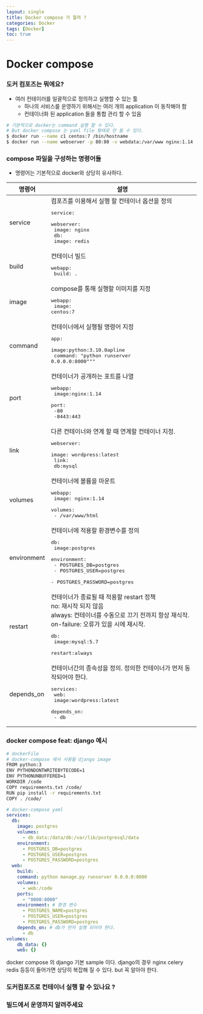 ```yaml
---
layout: single
title: Docker compose 가 뭘까 ?
categories: Docker
tags: [Docker]
toc: true
---
```


# Docker compose

### 도커 컴포즈는 뭐에요?

* 여러 컨테이러를 일괄적으로 정의하고 실행할 수 있는 툴
    * 하나의 서비스를 운영하기 위해서는 여러 개의 application 이 동작해야 함
    * 컨테이너화 된 application 들을 통합 관리 할 수 있음


```bash
# 기본적으로 docker는 command 실행 할 수 있다.
# But docker compose 는 yaml file 형태로 만 들 수 있다.
$ docker run --name c1 centos:7 /bin/hostname
$ docker run --name webserver -p 80:80 -v webdata:/var/www nginx:1.14
```


### compose 파일을 구성하는 명령어들
* 명령어는 기본적으로 docker와 상당히 유사하다.

|명령어|설명|
|---|---|
|service|컴포즈를 이용해서 실행 할 컨테이너 옵션을 정의<br><pre>service:<br>  webserver:<br>    image: nginx<br>  db:<br>    image: redis</pre>|
|build|컨테이너 빌드<pre>webapp:<br>  build: .</pre>|
|image|compose를 통해 실행할 이미지를 지정<pre>webapp:<br>  image: centos:7</pre>|
|command|컨테이너에서 실행될 명령어 지정<pre>app:<br>  image:python:3.10.0apline<br>    command: "python runserver 0.0.0.0:8000"""</pre>|
|port|컨테이너가 공개하는 포트를 나열<pre>webapp:<br>  image:nginx:1.14<br>    port:<br>      -80<br>      -8443:443</pre>|
|link|다른 컨테이너와 연계 할 때 연계할 컨테이너 지정.<pre>webserver:<br>  image: wordpress:latest<br>  link:<br>   db:mysql</pre>|
|volumes|컨테이너에 볼륨을 마운트<pre>webapp:<br>  image: nginx:1.14<br>  volumes:<br>    - /var/www/html</pre>|
|environment|컨테이너에 적용할 환경변수를 정의<pre>db:<br> image:postgres<br> environment:<br>   - POSTGRES_DB=postgres<br>   - POSTGRES_USER=postgres<br>   - POSTGRES_PASSWORD=postgres</pre>|
|restart|컨테이너가 종료될 때 적용할 restart 정책<br>no: 재시작 되지 않음 <br/>always: 컨테이너를 수동으로 끄기 전까지 항상 재식작.<br>on-failure: 오류가 있을 시에 재시작.<pre>db:<br>  image:mysql:5.7<br>  restart:always</pre>|
|depends_on|컨테이너간의 종속성을 정의. 정의한 컨테이너가 먼저 동작되어야 한다. <pre>services:<br/>  web:<br/>    image:wordpress:latest<br/>    depends_on:<br/>      - db</pre>|

### docker compose feat: django 예시


```bash
# dockerFile
# docker-compose 에서 사용될 django image
FROM python:3
ENV PYTHONDONTWRITEBYTECODE=1
ENV PYTHONUNBUFFERED=1
WORKDIR /code
COPY requirements.txt /code/
RUN pip install -r requirements.txt
COPY . /code/
```

```yaml
# docker-compose yaml
services:
  db:
    image: postgres
    volumes:
      - db_data:/data/db:/var/lib/postgresql/data
    environment:
      - POSTGRES_DB=postgres
      - POSTGRES_USER=postgres
      - POSTGRES_PASSWORD=postgres
  web:
    build: .
    command: python manage.py runserver 0.0.0.0:8000
    volumes:
      - web:/code
    ports:
      - "8000:8000"
    environment: # 환경 변수
      - POSTGRES_NAME=postgres
      - POSTGRES_USER=postgres
      - POSTGRES_PASSWORD=postgres
    depends_on: # db가 먼저 실행 되어야 한다.
      - db
volumes:
    db_data: {}
    web: {}
```
docker compose 의 django 기본 sample 이다.
django의 경우 nginx celery redis 등등이 들어가면 상당히 복잡해 질 수 있다. but 꼭 알아야 한다.

### 도커컴포즈로 컨테이너 실행 할 수 있나요 ?

### 빌드에서 운영까지 알려주세요